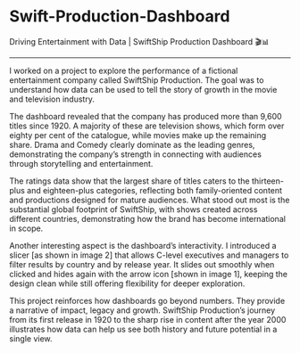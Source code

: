 # Swift-Production-Dashboard

Driving Entertainment with Data | SwiftShip Production Dashboard 🎬📊
***********
I worked on a project to explore the performance of a fictional entertainment company called SwiftShip Production. The goal was to understand how data can be used to tell the story of growth in the movie and television industry.

The dashboard revealed that the company has produced more than 9,600 titles since 1920. A majority of these are television shows, which form over eighty per cent of the catalogue, while movies make up the remaining share. Drama and Comedy clearly dominate as the leading genres, demonstrating the company’s strength in connecting with audiences through storytelling and entertainment.

The ratings data show that the largest share of titles caters to the thirteen-plus and eighteen-plus categories, reflecting both family-oriented content and productions designed for mature audiences. What stood out most is the substantial global footprint of SwiftShip, with shows created across different countries, demonstrating how the brand has become international in scope.

Another interesting aspect is the dashboard’s interactivity. I introduced a slicer [as shown in image 2] that allows C-level executives and managers to filter results by country and by release year. It slides out smoothly when clicked and hides again with the arrow icon [shown in image 1], keeping the design clean while still offering flexibility for deeper exploration.

This project reinforces how dashboards go beyond numbers. They provide a narrative of impact, legacy and growth. SwiftShip Production’s journey from its first release in 1920 to the sharp rise in content after the year 2000 illustrates how data can help us see both history and future potential in a single view.

